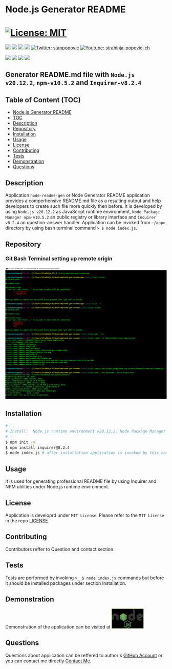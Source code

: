 # Node.js Generator README

# [![License: MIT](https://img.shields.io/badge/License-MIT-yellow.svg)](https://opensource.org/licenses/MIT)

<p align="left">
    <img src="https://img.shields.io/github/languages/top/strahinjapopovic/node-gen-readme" />
    <img src="https://img.shields.io/github/repo-size/strahinjapopovic/node-gen-readme" />
    <img src="https://img.shields.io/github/issues/strahinjapopovic/node-gen-readme" />
    <img src="https://img.shields.io/github/last-commit/strahinjapopovic/node-gen-readme" >
    <a href="https://twitter.com/stanpopovic"><img alt="Twitter: stanpopovic" src="https://img.shields.io/twitter/follow/stanpopovic.svg?style=social" target="_blank" /></a>
    <a href="https://www.youtube.com/@strahinja-popovic-ch">
    <img alt="Youtube: strahinja-popovic-ch" src="https://img.shields.io/badge/YouTube-red?logo=youtube&logoColor=whit&estyle=social" target="_blank" />
    </a>
</p>
  
<p align="left">
    <img src="https://img.shields.io/badge/Javascript-yellow" />
    <img src="https://img.shields.io/badge/-node.js-green" />
    <img src="https://img.shields.io/badge/-inquirer-red" >
    <img src="https://img.shields.io/badge/-json-orange" />
</p>

## Generator README.md file with `Node.js v20.12.2`, `npm-v10.5.2` and `Inquirer-v8.2.4`

## Table of Content (TOC)

- [Node.js Generator README](#title)
- [TOC](#table)
- [Description](#description)
- [Repository](#repository)
- [Installation](#installation)
- [Usage](#usage)
- [License](#license)
- [Contributing](#contributing)
- [Tests](#tests)
- [Demonstration](#demonstration)
- [Questions](#questions)

## Description

Application `node-readme-gen` or Node Generator README application provides a comperhensive README.md file as a resulting output and help developers to create such file more quickly then before. It is developed by using `Node.js v20.12.2` as JavaScript runtime environment, `Node Package Manager npm-v10.5.2` an public registry or library interface and `Inquirer v8.2.4` an question-answer handler. Application can be invoked from `~/app>` directory by using bash terminal command `> $ node index.js`.

## Repository

### Git Bash Terminal setting up remote origin
[<img src="./app/screenshots/git-bash-operational-state-dir.PNG" width="1200" alt="GitHub screenshot." />](./app/screenshots/git-bash-operational-state-dir.PNG)

## Installation

```bash
# ---
# Install:  Node.js runtime environment v20.12.2, Node Package Manager npm-v10.5.2 and Inquirer v8.2.4. Then run following commands.
# ---
$ npm init -y
$ npm install inquirer@8.2.4
$ node index.js # after installation application is invoked by this command from Git Bash terminal
```

## Usage

It is used for generating professional README file by using Inquirer and NPM utilities under Node.js runtime environment.

## License

Application is developrd under `MIT License`. Please refer to the `MIT License` in the repo [LICENSE](./LICENSE).

## Contributing

Contributors reffer to Question and contact section.

## Tests

Tests are performed by invoking `>_ $ node index.js` commands but before it should be installed packages under section Installation.

## Demonstration

Demonstration of the application can be visited at [<img src="./app/images/nodejs-ico.png" width="100" alt="GitBash screenshot." />](https://youtu.be/y8kfGvOxd2I)

## Questions

Questions about application can be reffered to author's [GitHub Account](https://github.com/strahinjapopovic) or you can contact me directly [Contact Me](mailto:spope.mails@gmail.com).
